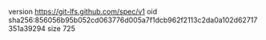 version https://git-lfs.github.com/spec/v1
oid sha256:856056b95b052cd063776d005a7f1dcb962f2113c2da0a102d62717351a39294
size 725
